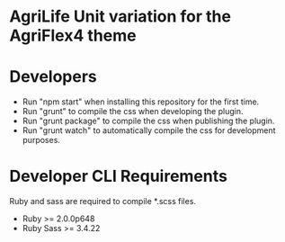 # AgriLife Unit variation for the AgriFlex4 theme

# Developers
- Run "npm start" when installing this repository for the first time.
- Run "grunt" to compile the css when developing the plugin.
- Run "grunt package" to compile the css when publishing the plugin.
- Run "grunt watch" to automatically compile the css for development purposes.

# Developer CLI Requirements
Ruby and sass are required to compile *.scss files.
- Ruby >= 2.0.0p648
- Ruby Sass >= 3.4.22
